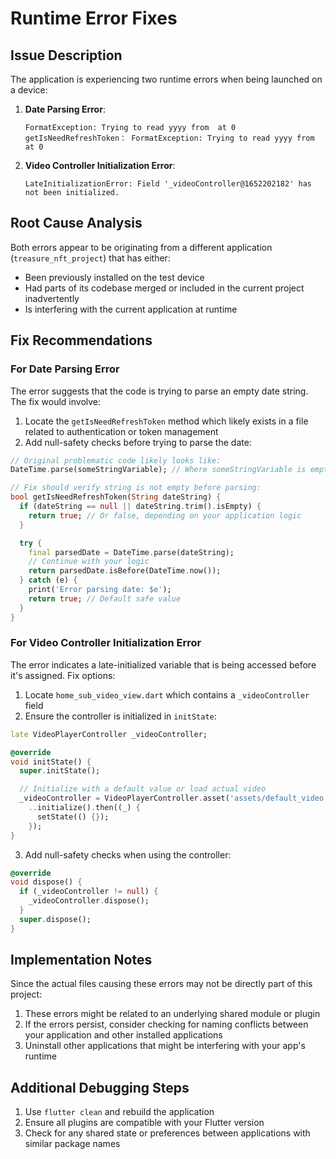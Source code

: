 # Runtime Error Fixes

## Issue Description

The application is experiencing two runtime errors when being launched on a device:

1. **Date Parsing Error**:

   ```
   FormatException: Trying to read yyyy from  at 0
   getIsNeedRefreshToken： FormatException: Trying to read yyyy from  at 0
   ```

2. **Video Controller Initialization Error**:
   ```
   LateInitializationError: Field '_videoController@1652202182' has not been initialized.
   ```

## Root Cause Analysis

Both errors appear to be originating from a different application (`treasure_nft_project`) that has either:

- Been previously installed on the test device
- Had parts of its codebase merged or included in the current project inadvertently
- Is interfering with the current application at runtime

## Fix Recommendations

### For Date Parsing Error

The error suggests that the code is trying to parse an empty date string. The fix would involve:

1. Locate the `getIsNeedRefreshToken` method which likely exists in a file related to authentication or token management
2. Add null-safety checks before trying to parse the date:

```dart
// Original problematic code likely looks like:
DateTime.parse(someStringVariable); // Where someStringVariable is empty

// Fix should verify string is not empty before parsing:
bool getIsNeedRefreshToken(String dateString) {
  if (dateString == null || dateString.trim().isEmpty) {
    return true; // Or false, depending on your application logic
  }

  try {
    final parsedDate = DateTime.parse(dateString);
    // Continue with your logic
    return parsedDate.isBefore(DateTime.now());
  } catch (e) {
    print('Error parsing date: $e');
    return true; // Default safe value
  }
}
```

### For Video Controller Initialization Error

The error indicates a late-initialized variable that is being accessed before it's assigned. Fix options:

1. Locate `home_sub_video_view.dart` which contains a `_videoController` field
2. Ensure the controller is initialized in `initState`:

```dart
late VideoPlayerController _videoController;

@override
void initState() {
  super.initState();

  // Initialize with a default value or load actual video
  _videoController = VideoPlayerController.asset('assets/default_video.mp4')
    ..initialize().then((_) {
      setState(() {});
    });
}
```

3. Add null-safety checks when using the controller:

```dart
@override
void dispose() {
  if (_videoController != null) {
    _videoController.dispose();
  }
  super.dispose();
}
```

## Implementation Notes

Since the actual files causing these errors may not be directly part of this project:

1. These errors might be related to an underlying shared module or plugin
2. If the errors persist, consider checking for naming conflicts between your application and other installed applications
3. Uninstall other applications that might be interfering with your app's runtime

## Additional Debugging Steps

1. Use `flutter clean` and rebuild the application
2. Ensure all plugins are compatible with your Flutter version
3. Check for any shared state or preferences between applications with similar package names

